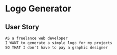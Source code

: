 # Logo Generator

## User Story

```md
AS a freelance web developer
I WANT to generate a simple logo for my projects
SO THAT I don't have to pay a graphic designer
```